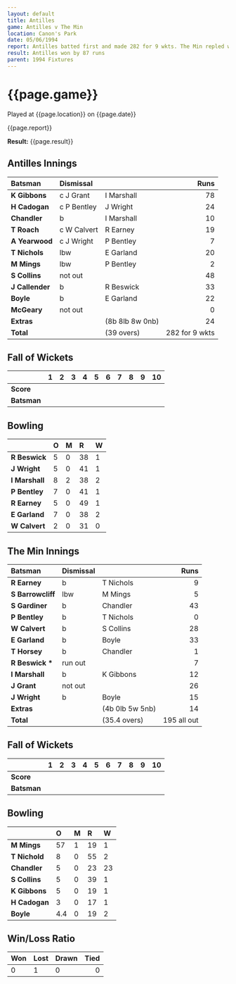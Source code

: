 ```yaml
---
layout: default
title: Antilles
game: Antilles v The Min
location: Canon's Park
date: 05/06/1994
report: Antilles batted first and made 282 for 9 wkts. The Min repled with 195 all out
result: Antilles won by 87 runs
parent: 1994 Fixtures
---
```


# {{page.game}}

Played at {{page.location}} on {{page.date}}

{{page.report}}

**Result:** {{page.result}}

## Antilles Innings

| Batsman | Dismissal |  | Runs |
|:---|:---|---|---:|
| **K Gibbons** | c J Grant | I Marshall | 78 | 
| **H Cadogan** | c P Bentley| J Wright | 24 | 
| **Chandler** | b | I Marshall | 10 | 
| **T Roach** | c W Calvert | R Earney | 19 | 
| **A Yearwood** | c J Wright | P Bentley | 7 | 
| **T Nichols** | lbw | E Garland | 20 |
| **M Mings** | lbw | P Bentley | 2 | 
| **S Collins** | not out |  | 48 |
| **J Callender** | b | R Beswick | 33 | 
| **Boyle** | b | E Garland | 22 |
| **McGeary** | not out |  | 0 |
| **Extras** | | (8b 8lb 8w 0nb) | 24 | 
| **Total** | | (39 overs) | 282 for 9 wkts | 

## Fall of Wickets

| | 1 | 2 | 3 | 4 | 5 | 6 | 7 | 8 | 9 | 10 |
|---|:---:|:---:|:---:|:---:|:---:|:---:|:---:|:---:|:---:|:---:|
| **Score** |  |  |  |  |  |  |  |  |  |  |
| **Batsman** |  |  |  |  |  |  |  |  |  |  |

## Bowling

| | O | M | R | W |
|---|:---|:---|:---|:---|
| **R Beswick** | 5 | 0 | 38 | 1 | 
| **J Wright** | 5 | 0 | 41 | 1 | 
| **I Marshall** | 8 | 2 | 38 | 2 | 
| **P Bentley** | 7 | 0 | 41 | 1 | 
| **R Earney** | 5 | 0 | 49 | 1 |
| **E Garland** | 7 | 0 | 38 | 2 |
| **W Calvert** | 2 | 0 | 31 | 0 |

## The Min Innings

| Batsman | Dismissal |  | Runs |
|:---|:---|---|---:|
| **R Earney** | b | T Nichols | 9 | 
| **S Barrowcliff** | lbw | M Mings | 5 | 
| **S Gardiner** | b | Chandler | 43 | 
| **P Bentley** | b | T Nichols | 0 | 
| **W Calvert** | b | S Collins | 28 | 
| **E Garland** | b | Boyle | 33 | 
| **T Horsey** | b | Chandler | 1 | 
| **R Beswick &#42;** | run out |  | 7 | 
| **I Marshall** | b | K Gibbons | 12 | 
| **J Grant** | not out |  | 26 | 
| **J Wright** | b | Boyle | 15 | 
| **Extras** | | (4b 0lb 5w 5nb) | 14 | 
| **Total** | | (35.4 overs) | 195 all out | 

## Fall of Wickets

| | 1 | 2 | 3 | 4 | 5 | 6 | 7 | 8 | 9 | 10 |
|---|:---:|:---:|:---:|:---:|:---:|:---:|:---:|:---:|:---:|:---:|
| **Score** |  |  |  |  |  |  |  |  |  |  |
| **Batsman** |  |  |  |  |  |  |  |  |  |  |

## Bowling

| | O | M | R | W |
|---|:---|:---|:---|:---|
| **M Mings** | 57 | 1 | 19 | 1 |
| **T Nichold** | 8 | 0 | 55 | 2 |
| **Chandler** | 5 | 0 | 23 |23 |
| **S Collins** | 5 | 0 | 39 | 1 |
| **K Gibbons** | 5 | 0 | 19 | 1 |
| **H Cadogan** | 3 | 0 | 17 | 1 |
| **Boyle** | 4.4 | 0 | 19 | 2 |

## Win/Loss Ratio

| Won | Lost | Drawn | Tied |
|:---|:---|:---|---:|
| 0 | 1 | 0 | 0 |